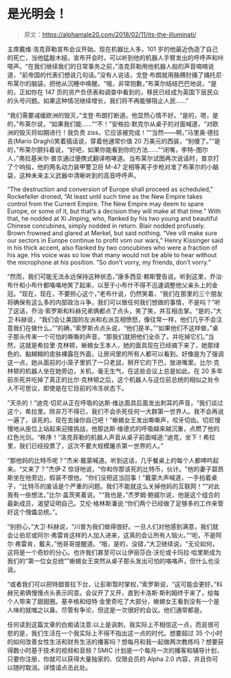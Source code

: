 # 是光明会！

> 原文：<https://alphamale20.com/2018/02/11/its-the-illuminati/>

主席戴维·洛克菲勒宣布会议开始。现在机器比人多，101 岁的他最近伪造了自己的死亡，当他猛敲木槌，宣布开会时，可以听到他的机器人手臂发出的呼呼声和咔嗒声。“在我们继续我们的日常事务之前，”洛克菲勒用他机器人般的声音喃喃说道，“前帝国的代表们想说几句话。”没有人说话，戈登·布朗就用胳膊肘捅了捅托尼·布莱尔的脑袋，把他从沉睡中唤醒。“哦，非常抱歉，”布莱尔结结巴巴地说，“是的，正如你在 147 页的资产负债表和调查中看到的，移民已经成为英国下层民众的头号问题。如果这种情况继续增长，我们将不再能够阻止人民……”

“我们需要减缓欧洲的毁灭，”戈登·布朗打断道。他显然心情不好。“是的，嗯，是的，”布莱尔说，“如果我们能……”“不！”安格拉·默克尔从桌子的对面喊道，“对欧洲的毁灭将如期进行！我负责 ziss，它应该被完成！”“当然——啊，”马里奥·德拉吉(Mario Draghi)笑着插话说，穿着他通常价值 20 万美元的西装，“别傻了。”“是的，”布莱尔颤抖着说，“好吧，如果你能看到你的方法……”“闭嘴，李特-图尔人，”弗拉基米尔·普京通过便携式翻译咆哮道。当布莱尔试图再次说话时，普京打了个响指，他的两名动力装甲警卫将 M-47 定相等离子步枪对准了布莱尔的小脑袋，这种未来主义武器中清晰听到的高音呼呼声。

“The destruction and conversion of Europe shall proceed as scheduled,” Rockefeller droned, “At least until such time as the New Empire takes control from the Current Empire. The New Empire may deem to spare Europe, or some of it, but that’s a decision they will make at that time.” With that, he nodded at Xi Jinping, who, flanked by his two young and beautiful Chinese concubines, simply nodded in return. Blair nodded profusely. Brown frowned and glared at Merkel, but said nothing. “Vee vill make sure our sectors in Europe continue to profit vom our wars,” Henry Kissinger said in his thick accent, also flanked by two concubines who were a fraction of his age. His voice was so low that many would not be able to hear without the microphone at his position. “So don’t vorry, my friends, don’t vorry.”

“然而，我们可能无法永远保持这种状态，”康多西亚·赖斯警告说。听到这里，乔治·布什和小布什都咯咯地笑了起来，以至于小布什不得不迅速调整他父亲头上的金冠。“现在，现在，不要担心这个，”老布什说，仍然笑着，“我们在那里的三个朋友将确保有这么多的内部政治斗争，我们可以做任何我们想做的事情，不是吗？”听了这话，乔治·索罗斯和科赫兄弟俩都点了点头，笑了笑，并互相击掌。“是的，”大卫·科赫说，“我们会让美国的左派和右派互相愤怒，像往常一样，他们几乎不会注意我们在做什么。”“的确，”索罗斯点点头说，“他们是羊。”“如果他们不这样做，”桌子那头传来一个可怕的嘶嘶的声音，“那我们就把他们全杀了。并吃掉它们。”当然，这就是希拉里·克林顿，蜥蜴女王本人，她的面具现在已经摘下来了，她那绿色的、黏糊糊的皮肤裸露在外面，让房间里的所有人都可以看到。好像是为了强调这一点，她从面前的小笼子里抓了一只老鼠，掰开它的下巴，放进嘴里。比尔·克林顿的机器人坐在她旁边，关机，毫无生气，在这些会议上总是如此。在 20 多年前杀死并吃掉了真正的比尔·克林顿之后，这个机器人与这位前总统的相似之处令人不可思议，即使是在它目前的冷冻状态下。

“天杀的！”迪克·切尼从正在呼吸的达斯·维达面具后面发出刺耳的声音，“我们谈过这个，希拉里。除非万不得已，我们不会杀死任何一大群第一世界人。我不会再说一遍了，该死的。现在去操你自己吧！”蜥蜴女王发出嘶嘶声，咬牙切齿。切尼慢慢地从座位上站起来迎接挑战，他那达斯·维德式的呼吸越来越沉重，点燃了他的红色光剑。“秩序！”洛克菲勒的机器人声音从桌子前面喊道:“迪克，坐下！希拉里，我们已经投票了，这次不要大规模屠杀第一世界的人。”

“那他妈的比特币呢？”杰米·戴蒙喊道。听到这话，几乎餐桌上的每个人都呻吟起来。“又来了？”杰伊·Z 惊讶地说，“你和你那该死的比特币，伙计。"他的妻子碧昂斯坐在他旁边，假装不恨他。"你们没把这当回事！”戴蒙大声喊道，一手拍着桌子，“比特币的废话是个严重的问题。我们不能就这么关掉他妈的互联网！"“对此我有一些想法，”比尔·盖茨笑着说。"“我也是，”杰罗姆·鲍威尔说，他是这个组合的最新成员，渴望证明自己。艾伦·格林斯潘说:“你们两个已经做了足够多的工作来管好这个傀儡总统。”。

“别担心，”大卫·科赫说，“川普为我们做得很好。一旦人们对他感到满意，我们就会让伯尼或阿尔·弗雷肯这样的人加入进来，这真的会让所有人恼火。”“呃，不是阿尔·弗雷肯，戴夫，”他哥哥提醒道。“哦，是的，没错，”大卫继续说，“无论如何，这将是一个奇妙的分心。也许我们甚至可以让伊丽莎白·沃伦或卡玛拉·哈里斯成为我们的“第一位女总统””蜥蜴女王突然从桌子那头发出可怕的咯咯声，但什么也没说。

“或者我们可以把特朗普拉下台，让彭斯暂时掌权，”索罗斯说，“这可能会更好。”科赫兄弟俩慢慢点头表示同意。会议开了又开，直到卡洛斯·斯利姆终于来了，给每个人带来了甜甜圈。基辛格和纽特·金里奇吃了大部分，蜥蜴女王看到没有一个是人味的就嗤之以鼻。尽管有争论，但这是一次很好的会议。他们通常都是。

任何读到这篇文章的白痴请注意:以上是讽刺，我实际上不相信这一点，而且很可悲的是，我们生活在一个我实际上不得不指出这一点的时代。想要超过 35 个小时的如何改善女性生活和财务生活的播客吗？想每月和我一起做两次教练吗？想要获得数小时基于技术的视频和音频？SMIC 计划是一个每月一次的播客和辅导计划，只要你注册，你就可以获得大量独家的、仅限会员的 Alpha 2.0 内容，并且你可以随时取消。详情请点击此处。